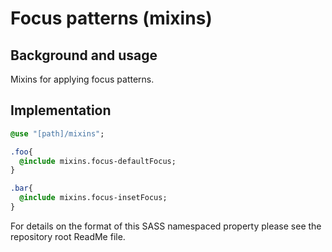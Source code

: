 # Focus patterns (mixins)

## Background and usage

Mixins for applying focus patterns.

## Implementation

```sass
@use "[path]/mixins";

.foo{
  @include mixins.focus-defaultFocus;
}

.bar{
  @include mixins.focus-insetFocus;
}
```

For details on the format of this SASS namespaced property please see the repository root ReadMe file.
